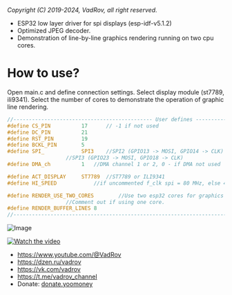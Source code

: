 *Copyright (C) 2019-2024, VadRov, all right reserved.*
 
* ESP32 low layer driver for spi displays (esp-idf-v5.1.2)
* Optimized JPEG decoder.
* Demonstration of line-by-line graphics rendering running on two cpu cores.

# How to use?
Open main.c and define connection settings. Select display module (st7789, ili9341). Select the number of cores to demonstrate the operation of graphic line rendering.
 ```c
//--------------------------------------------- User defines ---------------------------------------------
#define CS_PIN   		17		// -1 if not used
#define DC_PIN   		21
#define RST_PIN  		19
#define BCKL_PIN 		5
#define SPI_			SPI3	//SPI2 (GPIO13 -> MOSI, GPIO14 -> CLK)
					//SPI3 (GPIO23 -> MOSI, GPIO18 -> CLK)
#define DMA_ch			1	//DMA channel 1 or 2, 0 - if DMA not used

#define ACT_DISPLAY		ST7789	//ST7789 or ILI9341
#define HI_SPEED			//if uncommented f_clk spi = 80 MHz, else 40 MHz

#define RENDER_USE_TWO_CORES		//Use two esp32 cores for graphics rendering.
					//Comment out if using one core.
#define RENDER_BUFFER_LINES	8
//--------------------------------------------------------------------------------------------------------
```
![Image](https://github.com/user-attachments/assets/a1d1e251-addf-43d6-b90f-d268907fe3f1)

[![Watch the video](https://img.youtube.com/vi/yXXlYOSYgoo/hqdefault.jpg)](https://youtu.be/yXXlYOSYgoo)

* https://www.youtube.com/@VadRov
* https://dzen.ru/vadrov
* https://vk.com/vadrov
* https://t.me/vadrov_channel
* Donate: [donate.yoomoney](https://yoomoney.ru/to/4100117522443917)
